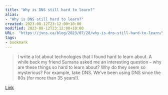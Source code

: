 ```yaml
---
title: "Why is DNS still hard to learn?"
alias:
- "Why is DNS still hard to learn?"
created: 2023-08-12T23:12:00+10:00
modified: 2023-08-12T23:12:00+10:00
URL:  "https://jvns.ca/blog/2023/07/28/why-is-dns-still-hard-to-learn/"
tags:
- bookmark
---
```


> I write a lot about technologies that I found hard to learn about. A while back my friend Sumana asked me an interesting question – why are these things so hard to learn about? Why do they seem so mysterious? For example, take DNS. We’ve been using DNS since the 80s (for more than 35 years!).

[Link](https://jvns.ca/blog/2023/07/28/why-is-dns-still-hard-to-learn/)

